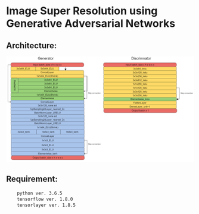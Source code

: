 # Image Super Resolution using Generative Adversarial Networks

## Architecture:

![Alt text](/img/ESRGAN2m.png)

## Requirement:

        python ver. 3.6.5
        tensorflow ver. 1.8.0
        tensorlayer ver. 1.8.5


